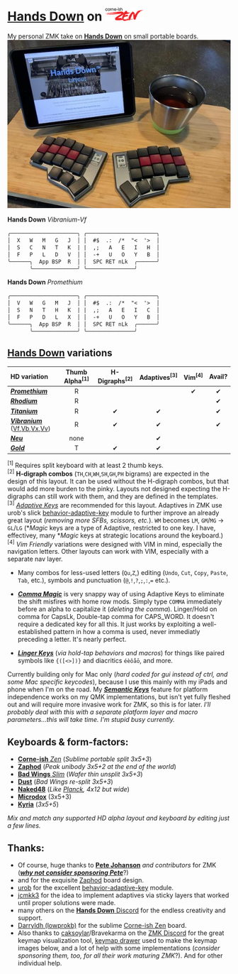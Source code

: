 # [**Hands Down**](http://handsdownlayout.com) on ![zen pic](images/zenlogo.png)
My personal ZMK take on [**Hands Down**](http://handsdownlayout.com) on small portable boards.
![zen pic](images/zen.jpg)

**Hands Down** *Vibranium-Vf*
```
╭─────────────────────╮ ╭──────────────────────╮
│  X   W   M   G   J  │ │  #$  .:  /*  "<  '>  │
│  S   C   N   T   K  | |  ,;   A   E   I   H  │
│  F   P   L   D   V  │ │  -+   U   O   Y   B  │
╰──────╮  App BSP  R  │ │  SPC RET nLk  ╭──────╯
       ╰──────────────╯ ╰───────────────╯
```
**Hands Down** *Promethium*
```
╭─────────────────────╮ ╭──────────────────────╮
│  V   W   G   M   J  │ │  #$  .:  /*  "<  '>  │
│  S   N   T   H   K  | |  ,;   A   E   I   C  │
│  F   P   D   L   X  │ │  -+   U   O   Y   B  │
╰──────╮  App BSP  R  │ │  SPC RET nLk  ╭──────╯
       ╰──────────────╯ ╰───────────────╯
```
## [**Hands Down**](https://sites.google.com/alanreiser.com/handsdown) variations

| HD variation | Thumb Alpha<sup>[1]</sup> | H-Digraphs<sup>[2]</sup> | Adaptives<sup>[3]</sup> | Vim<sup>[4]</sup> | Avail? |
| :--- | :---: | :---: | :---: | :---: | :---: |
| [***Promethium***](https://github.com/moutis/zmk-config/blob/main/config/handsdown/pm-config.h) | R |   |   | ✔ | ✔ | 
| [***Rhodium***](https://github.com/moutis/zmk-config/blob/main/config/handsdown/rh-config.h) | R |   |   |   | ✔ | 
| [***Titanium***](https://github.com/moutis/zmk-config/blob/main/config/handsdown/ti-config.h) | R | ✔ | ✔ |   | ✔ | 
| [***Vibranium***](https://github.com/moutis/zmk-config/blob/main/config/handsdown/vf-config.h) ([Vf](https://github.com/moutis/zmk-config/blob/main/config/handsdown/vf-config.h),[Vb](https://github.com/moutis/zmk-config/blob/main/config/handsdown/vb-config.h),[Vx](https://github.com/moutis/zmk-config/blob/main/config/handsdown/vx-config.h),[Vv](https://github.com/moutis/zmk-config/blob/main/config/handsdown/vv-config.h)) | R | ✔ | ✔ |   | ✔ | 
| [***Neu***](https://sites.google.com/alanreiser.com/handsdown/home/hands-down-neu#h.ze4kq734zl5w) | none |   | ✔ |   |   | 
| [***Gold***](https://sites.google.com/alanreiser.com/handsdown/home/hands-down-neu#h.8i2msuo3butx) | T | ✔ | ✔ |   |   | 

 <sup>[1]</sup> Requires split keyboard with at least 2 thumb keys. <br>
 <sup>[2]</sup> **H-digraph combos** (`TH`,`CH`,`WH`,`SH`,`GH`,`PH` bigrams) are expected in the design of this layout. It can be used without the H-digraph combos, but that would add more burden to the pinky. Layouts not designed expecting the H-digraphs can still work with them, and they are defined in the templates. <br>
 <sup>[3]</sup> [*Adaptive Keys*](https://sites.google.com/alanreiser.com/handsdown#h.ps4itorhjiq9) are recommended for this layout. Adaptives in ZMK use urob's slick [behavior-adaptive-key](https://github.com/urob/zmk-adaptive-key/) module to further improve an already great layout (*removing more SFBs, scissors, etc.*). `WM` becomes `LM`, `GM`/`MG` -> `GL`/`LG` (\**Magic* keys are a type of Adaptive, restricted to one key. I have, effectivey, many \**Magic* keys at strategic locations around the keyboard.) <br>
 <sup>[4]</sup> *Vim Friendly* variations were designed with VIM in mind, especially the navigation letters. Other layouts can work with VIM, especially with a separate nav layer. <br>

 - Many combos for less-used letters (`Qu`,`Z`,) editing (`Undo`, `Cut`, `Copy`, `Paste`, `Tab`, etc.), symbols and punctuation (`@`,`!`,`?`,`;`,`:`,`=` etc.).
 - [***Comma Magic***](https://www.reddit.com/r/KeyboardLayouts/comments/1cc2yri/oneshot_shift_via_adaptive_keys/) is very snappy way of using Adaptive Keys to eliminate the shift misfires with home row mods. Simply type `COMMA` immediately before an alpha to capitalize it (*deleting the comma*). Linger/Hold on comma for CapsLk, Double-tap comma for CAPS_WORD. It doesn't require a dedicated key for all this. It just works by exploiting a well-established pattern in how a comma is used, never immediatly preceding a letter. It's nearly perfect.

 - [***Linger Keys***](https://sites.google.com/alanreiser.com/handsdown#h.w8doktr0rzce) (*via hold-tap behaviors and macros*) for things like paired symbols like `{([<>])}` and diacritics `éèôåō`, and more.

Currently building only for Mac only (*hard coded for gui instead of ctrl, and some Mac specific keycodes*), because I use this mainly with my iPads and phone when I'm on the road. My [***Semantic Keys***](https://sites.google.com/alanreiser.com/handsdown#h.7mehnxbqcx2s) feature for platform independence works on my QMK implementations, but isn't yet fully fleshed out and will require more invasive work for ZMK, so this is for later. *I'll probably deal with this with a separate platform layer and macro parameters…this will take time. I'm stupid busy currently.*

## Keyboards & form-factors:

- [**Corne-ish** *Zen*](https://www.reddit.com/r/ErgoMechKeyboards/comments/reyulp/my_new_zen/) (*Sublime portable split 3x5+3*)
- [**Zaphod**](https://www.reddit.com/r/ErgoMechKeyboards/comments/1130oor/zaphod_in_café_society/) (*Peak unibody 3x5+2 at the end of the world*)
- [**Bad Wings** *Slim*](https://www.reddit.com/r/ErgoMechKeyboards/comments/16huy9s/thin_is_in/) (*Wafer thin unsplit 3x5+3*)
- [**Dust**](https://kbd.news/Dust-keyboard-1789.html) (*Bad Wings re-split 3x5+3*)
- [**Naked48**](https://www.littlekeyboards.com/products/naked48led-keyboard-kit) (*Like [Planck](https://drop.com/buy/planck-mechanical-keyboard), 4x12 but wide*)
- [**Microdox**](https://old.boardsource.xyz/store/5f2e7e4a2902de7151494f92) (3x5+3)
- [**Kyria**](https://splitkb.com/products/kyria-rev3) (*3x5+5*)
<!-- - [**KLOR**](https://github.com/GEIGEIGEIST/KLOR) 
- [**Totem**]()
-->
 
 *Mix and match any supported HD alpha layout and keyboard by editing just a few lines.*

## Thanks:
- Of course, huge thanks to [**Pete Johanson**](https://github.com/petejohanson) *and contributors* for ZMK ([***why not consider sponsoring Pete***](https://github.com/sponsors/petejohanson)?)
- and for the exquisite [Zaphod](https://github.com/petejohanson/zaphod-config) board design.
- [urob](https://github.com/urob/) for the excellent [behavior-adaptive-key](https://github.com/urob/zmk-adaptive-key/) module.
- [jcmkk3](https://github.com/jcmkk3) for the idea to implement adaptives via sticky layers that worked until proper solutions were made.
- many others on the [**Hands Down** Discord](https://discord.gg/BC3fzb2E) for the endless creativity and support.
- [Darryldh (lowprokb)](https://github.com/LOWPROKB) for the sublime [Corne-ish Zen](https://github.com/LOWPROKB/zmk-config-Corne-ish-Zen) board.
- Also thanks to [caksoylar](https://github.com/caksoylar)/Bravekarma on the [ZMK Discord](https://discord.gg/HXWA39qJKX) for the great keymap visualization tool, [keymap drawer](https://github.com/caksoylar/keymap-drawer) used to make the keymap images below, and a lot of help with some implementations (*consider sponsoring them, too, for all their work maturing ZMK*?). And for other individual help.
